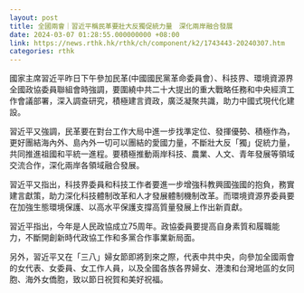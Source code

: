```yaml
---
layout: post
title: 全國兩會｜習近平稱民革要壯大反獨促統力量　深化兩岸融合發展
date: 2024-03-07 01:28:55.000000000 +08:00
link: https://news.rthk.hk/rthk/ch/component/k2/1743443-20240307.htm
categories: rthk
---
```


國家主席習近平昨日下午參加民革(中國國民黨革命委員會）、科技界、環境資源界全國政協委員聯組會時強調，要圍繞中共二十大提出的重大戰略任務和中央經濟工作會議部署，深入調查研究，積極建言資政，廣泛凝聚共識，助力中國式現代化建設。

習近平又強調，民革要在對台工作大局中進一步找準定位、發揮優勢、積極作為，更好團結海內外、島內外一切可以團結的愛國力量，不斷壯大反「獨」促統力量，共同推進祖國和平統一進程。要積極推動兩岸科技、農業、人文、青年發展等領域交流合作，深化兩岸各領域融合發展。

習近平又指出，科技界委員和科技工作者要進一步增強科教興國強國的抱負，務實建言獻策，助力深化科技體制改革和人才發展體制機制改革。而環境資源界委員要在加強生態環境保護、以高水平保護支撐高質量發展上作出新貢獻。

習近平指出，今年是人民政協成立75周年。政協委員要提高自身素質和履職能力，不斷開創新時代政協工作和多黨合作事業新局面。

另外，習近平又在「三八」婦女節即將到來之際，代表中共中央，向參加全國兩會的女代表、女委員、女工作人員，以及全國各族各界婦女、港澳和台灣地區的女同胞、海外女僑胞，致以節日祝賀和美好祝福。
